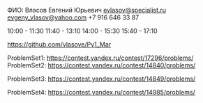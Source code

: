 ФИО: Власов Евгений Юрьевич 
evlasov@specialist.ru
evgeny_vlasov@yahoo.com
+7 916 646 33 87

10:00 - 11:30
11:40 - 13:10
14:00 - 15:30
15:40 - 17:10

https://github.com/vlasove/Py1_Mar

ProblemSet1: https://contest.yandex.ru/contest/17296/problems/
ProblemSet2: https://contest.yandex.ru/contest/14840/problems/


ProblemSet3: https://contest.yandex.ru/contest/14849/problems/


ProblemSet4: https://contest.yandex.ru/contest/14985/problems/